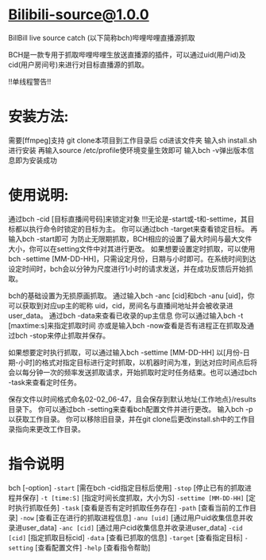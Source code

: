 # Bilibili-source@1.0.0
BillBill live source catch (以下简称bch)哔哩哔哩直播源抓取

BCH是一款专用于抓取哔哩哔哩生放送直播源的插件，可以通过uid(用户id)及cid(用户房间号)来进行对目标直播源的抓取。

!!单线程警告!!

# 安装方法:
需要[ffmpeg]支持
git clone本项目到工作目录后
cd进该文件夹
输入sh install.sh进行安装
再输入source /etc/profile使环境变量生效即可
输入bch -v弹出版本信息即为安装成功

# 使用说明:
通过bch -cid [目标直播间号码]来锁定对象
!!!无论是-start或-t和-settime，其目标都以执行命令时锁定的目标为主。
你可以通过bch -target来查看锁定目标。
再输入bch -start即可
为防止无限期抓取，BCH相应的设置了最大时间与最大文件大小，你可以在setting文件中对其进行更改。
如果想要设置定时抓取，可以使用bch -settime [MM-DD-HH]，只需设定月份，日期与小时即可。在系统时间到达设定时间时，bch会以分钟为尺度进行1小时的请求发送，并在成功反馈后开始抓取。

bch的基础设置为无损原画抓取。
通过输入bch -anc [cid]和bch -anu [uid]，你可以获取到对应up主的昵称
uid，cid，房间名与直播间地址并会被收录进user_data。
通过bch -data来查看已收录的up主信息
你可以通过输入bch -t [maxtime:s]来指定抓取时间
亦或是输入bch -now查看是否有进程正在抓取及通过bch -stop来停止抓取并保存。

如果想要定时执行抓取，可以通过输入bch -settime [MM-DD-HH]  以[月份-日期-小时]的格式对指定目标进行定时抓取，以机器时间为准，到达对应时间点后将会以每分钟一次的频率发送抓取请求，开始抓取时定时任务结束。也可以通过bch -task来查看定时任务。

保存文件以时间格式命名02-02_06-47，且会保存到默认地址{工作地点}/results目录下。
你可以通过bch -setting来查看bch配置文件并进行更改。
输入bch -p以获取工作目录。
你可以移除旧目录，并在git clone后更改install.sh中的工作目录指向来更改工作目录。

# 指令说明
bch [-option]
`-start` [需在bch -cid指定目标后使用]
`-stop` [停止已有的抓取进程并保存]
`-t [time:S]` [指定时间长度抓取，大小为S]
`-settime [MM-DD-HH]` [定时执行抓取任务]
`-task` [查看是否有定时抓取任务存在]
`-path` [查看当前的工作目录]
`-now` [查看正在进行的抓取进程信息]
`-anu [uid]` [通过用户uid收集信息并收录进user_data]
`-anc [cid]` [通过用户cid收集信息并收录进user_data]
`-cid [cid]` [指定抓取目标cid]
`-data` [查看已抓取的信息]
`-target` [查看指定目标]
`-setting` [查看配置文件]
`-help` [查看指令帮助]